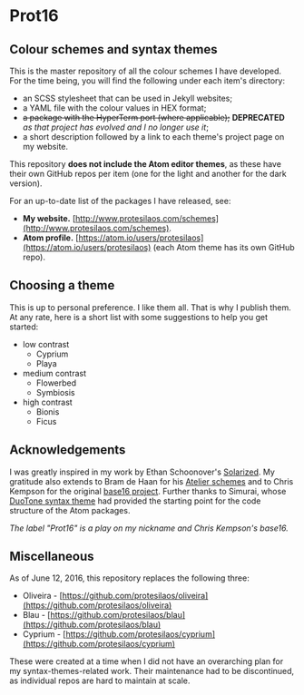 # Prot16

## Colour schemes and syntax themes

This is the master repository of all the colour schemes I have developed. For the time being, you will find the following under each item's directory:

- an SCSS stylesheet that can be used in Jekyll websites;
- a YAML file with the colour values in HEX format;
- ~~a package with the HyperTerm port (where applicable);~~ **DEPRECATED** *as that project has evolved and I no longer use it*;
- a short description followed by a link to each theme's project page on my website.

This repository **does not include the Atom editor themes**, as these have their own GitHub repos per item (one for the light and another for the dark version).

For an up-to-date list of the packages I have released, see:

- **My website.** [http://www.protesilaos.com/schemes](http://www.protesilaos.com/schemes).
- **Atom profile.** [https://atom.io/users/protesilaos](https://atom.io/users/protesilaos) (each Atom theme has its own GitHub repo).

## Choosing a theme

This is up to personal preference. I like them all. That is why I publish them. At any rate, here is a short list with some suggestions to help you get started:

- low contrast
  - Cyprium
  - Playa
- medium contrast
  - Flowerbed
  - Symbiosis
- high contrast
  - Bionis
  - Ficus

## Acknowledgements

I was greatly inspired in my work by Ethan Schoonover's [Solarized](http://ethanschoonover.com/solarized). My gratitude also extends to Bram de Haan for his [Atelier schemes](http://atelierbram.github.io/syntax-highlighting/atelier-schemes/) and to Chris Kempson for the original [base16 project](http://chriskempson.github.io/base16/). Further thanks to Simurai, whose [DuoTone syntax theme](https://github.com/simurai/duotone-syntax) had provided the starting point for the code structure of the Atom packages.

*The label "Prot16" is a play on my nickname and Chris Kempson's base16.*

## Miscellaneous

As of June 12, 2016, this repository replaces the following three:

- Oliveira - [https://github.com/protesilaos/oliveira](https://github.com/protesilaos/oliveira)
- Blau - [https://github.com/protesilaos/blau](https://github.com/protesilaos/blau)
- Cyprium - [https://github.com/protesilaos/cyprium](https://github.com/protesilaos/cyprium)

These were created at a time when I did not have an overarching plan for my syntax-themes-related work. Their maintenance had to be discontinued, as individual repos are hard to maintain at scale.
